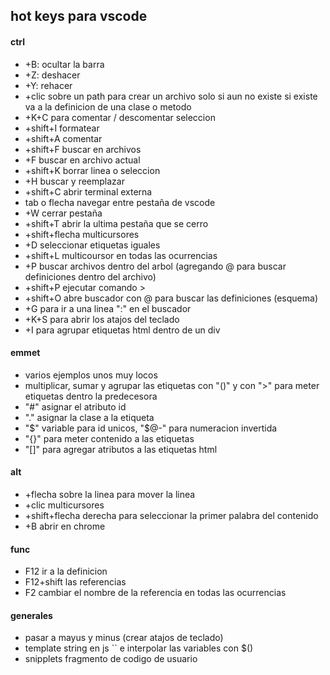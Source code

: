 ## hot keys para vscode

#### ctrl

- +B: ocultar la barra
- +Z: deshacer
- +Y: rehacer
- +clic sobre un path para crear un archivo solo si aun no existe si existe va a la definicion de una clase o metodo
- +K+C para comentar / descomentar seleccion
- +shift+I formatear
- +shift+A comentar
- +shift+F buscar en archivos
- +F buscar en archivo actual
- +shift+K borrar linea o seleccion
- +H buscar y reemplazar
- +shift+C abrir terminal externa
- tab o flecha navegar entre pestaña de vscode
- +W cerrar pestaña
- +shift+T abrir la ultima pestaña que se cerro
- +shift+flecha multicursores
- +D seleccionar etiquetas iguales
- +shift+L multicoursor en todas las ocurrencias
- +P buscar archivos dentro del arbol (agregando @ para buscar definiciones dentro del archivo)
- +shift+P ejecutar comando >
- +shift+O abre buscador con @ para buscar las definiciones (esquema)
- +G para ir a una linea ":" en el buscador
- +K+S para abrir los atajos del teclado
- +I para agrupar etiquetas html dentro de un div


#### emmet

- varios ejemplos unos muy locos
- multiplicar, sumar y agrupar las etiquetas con "()" y con ">" para meter etiquetas dentro la predecesora
- "#" asignar el atributo id
- "." asignar la clase a la etiqueta
- "$" variable para id unicos, "$@-" para numeracion invertida
- "{}" para meter contenido a las etiquetas
- "[]" para agregar atributos a las etiquetas html

#### alt

- +flecha sobre la linea para mover la linea
- +clic multicursores
- +shift+flecha derecha para seleccionar la primer palabra del contenido
- +B abrir en chrome

#### func

- F12 ir a la definicion
- F12+shift las referencias
- F2 cambiar el nombre de la referencia en todas las ocurrencias

#### generales

- pasar a mayus y minus (crear atajos de teclado)
- template string en js `` e interpolar las variables con $()
- snipplets fragmento de codigo de usuario
